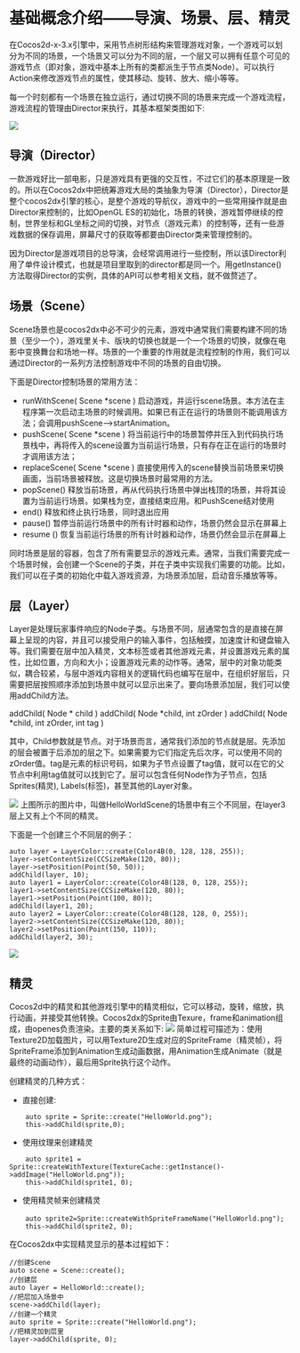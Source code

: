 # 基础概念介绍——导演、场景、层、精灵

在Cocos2d-x-3.x引擎中，采用节点树形结构来管理游戏对象，一个游戏可以划分为不同的场景，一个场景又可以分为不同的层，一个层又可以拥有任意个可见的游戏节点（即对象，游戏中基本上所有的类都派生于节点类Node）。可以执行Action来修改游戏节点的属性，使其移动、旋转、放大、缩小等等。

每一个时刻都有一个场景在独立运行，通过切换不同的场景来完成一个游戏流程，游戏流程的管理由Director来执行，其基本框架类图如下: 

![](./res/frame.png)

## 导演（Director）
一款游戏好比一部电影，只是游戏具有更强的交互性，不过它们的基本原理是一致的。所以在Cocos2dx中把统筹游戏大局的类抽象为导演（Director），Director是整个cocos2dx引擎的核心，是整个游戏的导航仪，游戏中的一些常用操作就是由Director来控制的，比如OpenGL ES的初始化，场景的转换，游戏暂停继续的控制，世界坐标和GL坐标之间的切换，对节点（游戏元素）的控制等，还有一些游戏数据的保存调用，屏幕尺寸的获取等都要由Director类来管理控制的。

因为Director是游戏项目的总导演，会经常调用进行一些控制，所以该Director利用了单件设计模式，也就是项目里取到的director都是同一个。用getInstance() 方法取得Director的实例，具体的API可以参考相关文档，就不做赘述了。


## 场景（Scene）
Scene场景也是cocos2dx中必不可少的元素，游戏中通常我们需要构建不同的场景（至少一个），游戏里关卡、版块的切换也就是一个一个场景的切换，就像在电影中变换舞台和场地一样。场景的一个重要的作用就是流程控制的作用，我们可以通过Director的一系列方法控制游戏中不同的场景的自由切换。

下面是Director控制场景的常用方法：

- runWithScene( Scene *scene )       启动游戏，并运行scene场景。本方法在主程序第一次启动主场景的时候调用。如果已有正在运行的场景则不能调用该方法；会调用pushScene-->startAnimation。
- pushScene( Scene *scene )          将当前运行中的场景暂停并压入到代码执行场景栈中，再将传入的scene设置为当前运行场景，只有存在正在运行的场景时才调用该方法；
- replaceScene( Scene *scene )       直接使用传入的scene替换当前场景来切换画面，当前场景被释放。这是切换场景时最常用的方法。
- popScene()                         释放当前场景，再从代码执行场景中弹出栈顶的场景，并将其设置为当前运行场景。如果栈为空，直接结束应用。和PushScene结对使用
- end()                              释放和终止执行场景，同时退出应用
- pause()                            暂停当前运行场景中的所有计时器和动作，场景仍然会显示在屏幕上
- resume ()                          恢复当前运行场景的所有计时器和动作，场景仍然会显示在屏幕上


同时场景是层的容器，包含了所有需要显示的游戏元素。通常，当我们需要完成一个场景时候，会创建一个Scene的子类，并在子类中实现我们需要的功能。比如，我们可以在子类的初始化中载入游戏资源，为场景添加层，启动音乐播放等等。



## 层（Layer）
Layer是处理玩家事件响应的Node子类。与场景不同，层通常包含的是直接在屏幕上呈现的内容，并且可以接受用户的输入事件，包括触摸，加速度计和键盘输入等。我们需要在层中加入精灵，文本标签或者其他游戏元素，并设置游戏元素的属性，比如位置，方向和大小；设置游戏元素的动作等。通常，层中的对象功能类似，耦合较紧，与层中游戏内容相关的逻辑代码也编写在层中，在组织好层后，只需要把层按照顺序添加到场景中就可以显示出来了。要向场景添加层，我们可以使用addChild方法。

addChild( Node * child )
addChild( Node *child, int zOrder )
addChild( Node *child, int zOrder, int tag )

其中，Child参数就是节点。对于场景而言，通常我们添加的节点就是层。先添加的层会被置于后添加的层之下。如果需要为它们指定先后次序，可以使用不同的zOrder值。tag是元素的标识号码，如果为子节点设置了tag值，就可以在它的父节点中利用tag值就可以找到它了。层可以包含任何Node作为子节点，包括Sprites(精灵), Labels(标签)，甚至其他的Layer对象。

![](./res/layer.png) 
上图所示的图片中，叫做HelloWorldScene的场景中有三个不同层，在layer3层上又有上个不同的精灵。

下面是一个创建三个不同层的例子：

	auto layer = LayerColor::create(Color4B(0, 128, 128, 255));	layer->setContentSize(CCSizeMake(120, 80));	layer->setPosition(Point(50, 50));	addChild(layer, 10);	auto layer1 = LayerColor::create(Color4B(128, 0, 128, 255));	layer1->setContentSize(CCSizeMake(120, 80));	layer1->setPosition(Point(100, 80));	addChild(layer1, 20);	auto layer2 = LayerColor::create(Color4B(128, 128, 0, 255));	layer2->setContentSize(CCSizeMake(120, 80));	layer2->setPosition(Point(150, 110));	addChild(layer2, 30);

![](./res/example.jpg)    

## 精灵

Cocos2d中的精灵和其他游戏引擎中的精灵相似，它可以移动，旋转，缩放，执行动画，并接受其他转换。Cocos2dx的Sprite由Texure，frame和animation组成，由openes负责渲染。主要的类关系如下:
![](./res/sprite.png)
简单过程可描述为：使用Texture2D加载图片，可以用Texture2D生成对应的SpriteFrame（精灵帧），将SpriteFrame添加到Animation生成动画数据，用Animation生成Animate（就是最终的动画动作），最后用Sprite执行这个动作。


创建精灵的几种方式：

- 直接创建:

```    
	auto sprite = Sprite::create("HelloWorld.png");      
	this->addChild(sprite,0);
```	
- 使用纹理来创建精灵     
 
```
	auto sprite1 = Sprite::createWithTexture(TextureCache::getInstance()->addImage("HelloWorld.png"));
	this->addChild(sprite1, 0);
```	

- 使用精灵帧来创建精灵      

```
	auto sprite2=Sprite::createWithSpriteFrameName("HelloWorld.png");　　
	this->addChild(sprite2, 0);
```

在Cocos2dx中实现精灵显示的基本过程如下：

	//创建Scene
	auto scene = Scene::create();
	//创建层
	auto layer = HelloWorld::create();
	//把层加入场景中
	scene->addChild(layer);
	//创建一个精灵
	auto sprite = Sprite::create("HelloWorld.png");
	//把精灵加到层里
	layer->addChild(sprite, 0);
